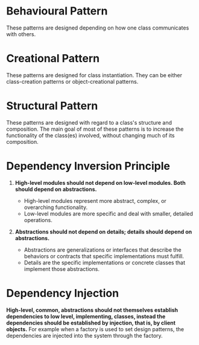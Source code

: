 # Behavioural Pattern
These patterns are designed depending on how one class communicates with others.

# Creational Pattern
These patterns are designed for class instantiation. They can be either class-creation patterns or object-creational patterns.

# Structural Pattern
These patterns are designed with regard to a class's structure and composition. The main goal of most of these patterns is to increase the functionality of the class(es) involved, without changing much of its composition.

# Dependency Inversion Principle
1. **High-level modules should not depend on low-level modules. Both should depend on abstractions.**
    
    - High-level modules represent more abstract, complex, or overarching functionality.
    - Low-level modules are more specific and deal with smaller, detailed operations.
2. **Abstractions should not depend on details; details should depend on abstractions.**
    
    - Abstractions are generalizations or interfaces that describe the behaviors or contracts that specific implementations must fulfill.
    - Details are the specific implementations or concrete classes that implement those abstractions.
# Dependency Injection
**High-level, common, abstractions should not themselves establish dependencies to low level, implementing, classes, instead the dependencies should be established by  injection, that is, by client objects.**
For example when a factory is used to set design patterns, the dependencies are injected into the system through the factory.